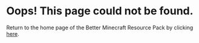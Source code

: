 # Oops! This page could not be found.

Return to the home page of the Better Minecraft Resource Pack by clicking [here](index).
